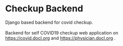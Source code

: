 # Checkup Backend
Django based backend for covid checkup. <br><br>
Backend for self COVID19 checkup web application on https://covid.docl.org and https://physician.docl.org .

